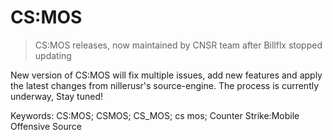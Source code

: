 # CS:MOS
> CS:MOS releases, now maintained by CNSR team after Billflx stopped updating

New version of CS:MOS will fix multiple issues, add new features and apply the latest changes from nillerusr's source-engine. The process is currently underway, Stay tuned!

Keywords: CS:MOS; CSMOS; CS_MOS; cs mos; Counter Strike:Mobile Offensive Source
